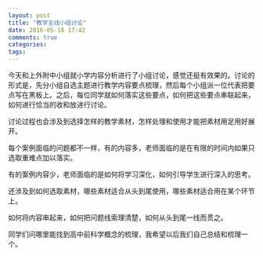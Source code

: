 ```yaml
---
layout: post
title: "教学主线小组讨论"
date: 2016-05-18 17:42
comments: true
categories: 
tags: 
---
```

今天和上外附中小组就小学内容分析进行了小组讨论，感觉还挺有效果的。讨论的形式是，先分小组自选主题进行教学内容要点梳理，然后每个小组派一位代表把要点写在黑板上。之后，每位同学就如何落实这些要点，如何把这些要点串联起来，如何进行恰当的收和放进行讨论。  

讨论过程也会涉及到选择怎样的教学素材，怎样处理和使用才能把素材用足用好展开。  

每个案例面临的问题都不一样，有的内容多，老师面临的是在有限的时间内如果只选取重难点加以落实。  

有的案例内容少，老师面临的是如何将学习深化，如何引导学生进行深入的思考。  

还涉及到如何选取素材，哪些素材适合从头到尾使用，哪些素材适合用在某个环节上。  

如何将内容串起来，如何把问题线索理清楚，如何从头到尾一线而贯之。  

同学们问哪里能找到高中前科学概念的梳理，我希望以后我们自己总结和梳理一个。  